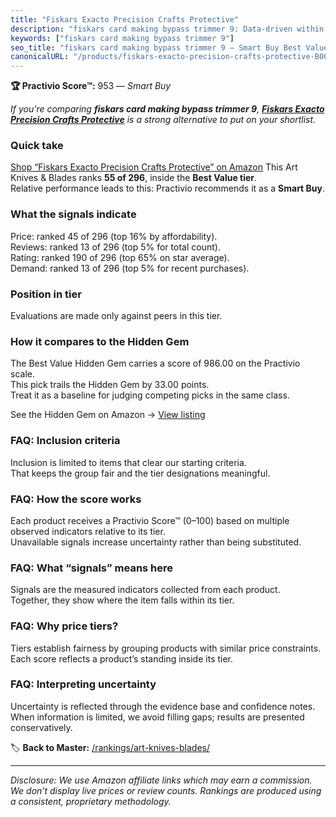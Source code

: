```yaml
---
title: "Fiskars Exacto Precision Crafts Protective"
description: "fiskars card making bypass trimmer 9: Data-driven within Best Value ranking using the Practivio Score™. Positioned by quality, value, demand, findability, mome…"
keywords: ["fiskars card making bypass trimmer 9"]
seo_title: "fiskars card making bypass trimmer 9 — Smart Buy Best Value (2025)"
canonicalURL: "/products/fiskars-exacto-precision-crafts-protective-B001A42CTW/"
---
```


**🏆 Practivio Score™:** 953 — _Smart Buy_


*If you're comparing **fiskars card making bypass trimmer 9**, **[Fiskars Exacto Precision Crafts Protective](https://www.amazon.com/dp/B001A42CTW?tag=practivio-20)** is a strong alternative to put on your shortlist.*
### Quick take
[Shop “Fiskars Exacto Precision Crafts Protective” on Amazon](https://www.amazon.com/dp/B001A42CTW?tag=practivio-20)
This Art Knives & Blades ranks **55 of 296**, inside the **Best Value tier**.  
Relative performance leads to this: Practivio recommends it as a **Smart Buy**.

### What the signals indicate
Price: ranked 45 of 296 (top 16% by affordability).  
Reviews: ranked 13 of 296 (top 5% for total count).  
Rating: ranked 190 of 296 (top 65% on star average).  
Demand: ranked 13 of 296 (top 5% for recent purchases).

### Position in tier
Evaluations are made only against peers in this tier.

### How it compares to the Hidden Gem
The Best Value Hidden Gem carries a score of 986.00 on the Practivio scale.  
This pick trails the Hidden Gem by 33.00 points.  
Treat it as a baseline for judging competing picks in the same class.  

See the Hidden Gem on Amazon → [View listing](https://www.amazon.com/dp/B005KRSWM6?tag=practivio-20)

### FAQ: Inclusion criteria
Inclusion is limited to items that clear our starting criteria.  
That keeps the group fair and the tier designations meaningful.

### FAQ: How the score works
Each product receives a Practivio Score™ (0–100) based on multiple observed indicators relative to its tier.  
Unavailable signals increase uncertainty rather than being substituted.

### FAQ: What “signals” means here
Signals are the measured indicators collected from each product.  
Together, they show where the item falls within its tier.

### FAQ: Why price tiers?
Tiers establish fairness by grouping products with similar price constraints.  
Each score reflects a product’s standing inside its tier.

### FAQ: Interpreting uncertainty
Uncertainty is reflected through the evidence base and confidence notes.  
When information is limited, we avoid filling gaps; results are presented conservatively.


🏷️ **Back to Master:** [/rankings/art-knives-blades/](/rankings/art-knives-blades/)

---
_Disclosure: We use Amazon affiliate links which may earn a commission. We don’t display live prices or review counts. Rankings are produced using a consistent, proprietary methodology._
